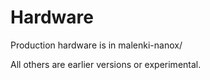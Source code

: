 Hardware
====

Production hardware is in malenki-nanox/

All others are earlier versions or experimental.
